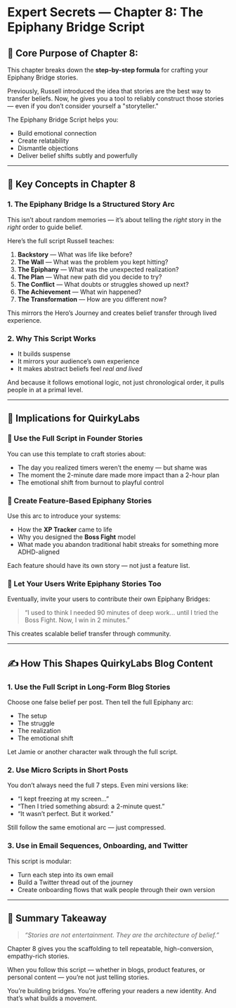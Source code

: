 
# Expert Secrets — Chapter 8: The Epiphany Bridge Script

## 🎯 Core Purpose of Chapter 8:

This chapter breaks down the **step-by-step formula** for crafting your Epiphany Bridge stories.

Previously, Russell introduced the idea that stories are the best way to transfer beliefs. Now, he gives you a tool to reliably construct those stories — even if you don’t consider yourself a "storyteller."

The Epiphany Bridge Script helps you:

* Build emotional connection
* Create relatability
* Dismantle objections
* Deliver belief shifts subtly and powerfully

---

## 🧠 Key Concepts in Chapter 8

### 1. **The Epiphany Bridge Is a Structured Story Arc**

This isn’t about random memories — it’s about telling the *right* story in the *right* order to guide belief.

Here’s the full script Russell teaches:

1. **Backstory** — What was life like before?
2. **The Wall** — What was the problem you kept hitting?
3. **The Epiphany** — What was the unexpected realization?
4. **The Plan** — What new path did you decide to try?
5. **The Conflict** — What doubts or struggles showed up next?
6. **The Achievement** — What win happened?
7. **The Transformation** — How are you different now?

This mirrors the Hero’s Journey and creates belief transfer through lived experience.

### 2. **Why This Script Works**

* It builds suspense
* It mirrors your audience’s own experience
* It makes abstract beliefs feel *real and lived*

And because it follows emotional logic, not just chronological order, it pulls people in at a primal level.

---

## 🧪 Implications for QuirkyLabs

### 🔹 Use the Full Script in Founder Stories

You can use this template to craft stories about:

* The day you realized timers weren’t the enemy — but shame was
* The moment the 2-minute dare made more impact than a 2-hour plan
* The emotional shift from burnout to playful control

### 🔹 Create Feature-Based Epiphany Stories

Use this arc to introduce your systems:

* How the **XP Tracker** came to life
* Why you designed the **Boss Fight** model
* What made you abandon traditional habit streaks for something more ADHD-aligned

Each feature should have its own story — not just a feature list.

### 🔹 Let Your Users Write Epiphany Stories Too

Eventually, invite your users to contribute their own Epiphany Bridges:

> “I used to think I needed 90 minutes of deep work… until I tried the Boss Fight. Now, I win in 2 minutes.”

This creates scalable belief transfer through community.

---

## ✍️ How This Shapes QuirkyLabs Blog Content

### 1. Use the Full Script in Long-Form Blog Stories

Choose one false belief per post. Then tell the full Epiphany arc:

* The setup
* The struggle
* The realization
* The emotional shift

Let Jamie or another character walk through the full script.

### 2. Use Micro Scripts in Short Posts

You don’t always need the full 7 steps.
Even mini versions like:

* “I kept freezing at my screen…”
* “Then I tried something absurd: a 2-minute quest.”
* “It wasn’t perfect. But it worked.”

Still follow the same emotional arc — just compressed.

### 3. Use in Email Sequences, Onboarding, and Twitter

This script is modular:

* Turn each step into its own email
* Build a Twitter thread out of the journey
* Create onboarding flows that walk people through their own version

---

## 🧩 Summary Takeaway

> *“Stories are not entertainment. They are the architecture of belief.”*

Chapter 8 gives you the scaffolding to tell repeatable, high-conversion, empathy-rich stories.

When you follow this script — whether in blogs, product features, or personal content — you’re not just telling stories.

You’re building bridges.
You’re offering your readers a new identity.
And that’s what builds a movement.
